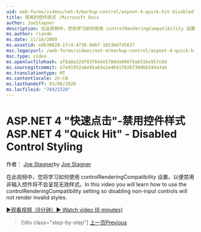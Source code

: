 ```yaml
---
uid: web-forms/videos/net-4/markup-control/aspnet-4-quick-hit-disabled-control-styling
title: 禁用的控件样式 |Microsoft Docs
author: JoeStagner
description: 在此视频中，您将学习如何使用 controlRenderingCompatibility 设置，以便禁用非输入控件将不会呈现无效样式。
ms.author: riande
ms.date: 11/16/2009
ms.assetid: edb30028-1fc4-4730-9d6f-1013b6fd5637
msc.legacyurl: /web-forms/videos/net-4/markup-control/aspnet-4-quick-hit-disabled-control-styling
msc.type: video
ms.openlocfilehash: af8a8e22df83f64de570dda966f9a831be957c0d
ms.sourcegitcommit: e7e91932a6e91a63e2e46417626f39d6b244a3ab
ms.translationtype: MT
ms.contentlocale: zh-CN
ms.lasthandoff: 03/06/2020
ms.locfileid: "78421520"
---
```

# <a name="aspnet-4-quick-hit---disabled-control-styling"></a><span data-ttu-id="99802-103">ASP.NET 4 "快速点击"-禁用控件样式</span><span class="sxs-lookup"><span data-stu-id="99802-103">ASP.NET 4 "Quick Hit" - Disabled Control Styling</span></span>

<span data-ttu-id="99802-104">作者： [Joe Stagner](https://github.com/JoeStagner)</span><span class="sxs-lookup"><span data-stu-id="99802-104">by [Joe Stagner](https://github.com/JoeStagner)</span></span>

<span data-ttu-id="99802-105">在此视频中，您将学习如何使用 controlRenderingCompatibility 设置，以便禁用非输入控件将不会呈现无效样式。</span><span class="sxs-lookup"><span data-stu-id="99802-105">In this video you will learn how to use the controlRenderingCompatibility setting so disabling non-input controls will not render invalid styles.</span></span> 

[<span data-ttu-id="99802-106">&#9654;观看视频（6分钟）</span><span class="sxs-lookup"><span data-stu-id="99802-106">&#9654; Watch video (6 minutes)</span></span>](https://channel9.msdn.com/Blogs/ASP-NET-Site-Videos/aspnet-4-quick-hit-disabled-control-styling)

> [!div class="step-by-step"]
> [<span data-ttu-id="99802-107">上一页</span><span class="sxs-lookup"><span data-stu-id="99802-107">Previous</span></span>](aspnet-4-quick-hit-hidden-field-divs.md)
